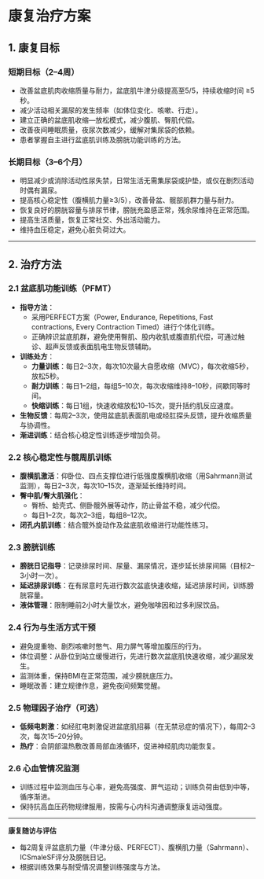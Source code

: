 # 康复治疗方案

## 1. 康复目标

### 短期目标（2–4周）
- 改善盆底肌肉收缩质量与耐力，盆底肌牛津分级提高至5/5，持续收缩时间 ≥5秒。
- 减少活动相关漏尿的发生频率（如体位变化、咳嗽、行走）。
- 建立正确的盆底肌收缩—放松模式，减少腹肌、臀肌代偿。
- 改善夜间睡眠质量，夜尿次数减少，缓解对集尿袋的依赖。
- 患者掌握自主进行盆底肌训练及膀胱功能训练的方法。

### 长期目标（3–6个月）
- 明显减少或消除活动性尿失禁，日常生活无需集尿袋或护垫，或仅在剧烈活动时偶有漏尿。
- 提高核心稳定性（腹横肌力量≥3/5），改善骨盆、髋部肌群力量与耐力。
- 恢复良好的膀胱容量与排尿节律，膀胱充盈感正常，残余尿维持在正常范围。
- 提高生活质量，恢复正常社交、外出活动能力。
- 维持血压稳定，避免心脏负荷过大。

---

## 2. 治疗方法

### 2.1 盆底肌功能训练（PFMT）
- **指导方法**：
  - 采用PERFECT方案（Power, Endurance, Repetitions, Fast contractions, Every Contraction Timed）进行个体化训练。
  - 正确辨识盆底肌群，避免使用臀肌、股内收肌或腹直肌代偿，可通过触诊、超声反馈或表面肌电生物反馈辅助。
- **训练处方**：
  - **力量训练**：每日2–3次，每次10次最大自愿收缩（MVC），每次收缩5秒，放松5秒。
  - **耐力训练**：每日1–2组，每组5–10次，每次收缩维持8–10秒，间歇同等时间。
  - **快缩训练**：每日1组，快速收缩放松10–15次，提升括约肌反应速度。
- **生物反馈**：每周2–3次，使用盆底肌表面肌电或经肛探头反馈，提升收缩质量与协调性。
- **渐进训练**：结合核心稳定性训练逐步增加负荷。

### 2.2 核心稳定性与髋周肌训练
- **腹横肌激活**：仰卧位、四点支撑位进行低强度腹横肌收缩（用Sahrmann测试监测），每日2–3次，每次10–15次，逐渐延长维持时间。
- **臀中肌/臀大肌强化**：
  - 臀桥、蛤壳式、侧卧髋外展等动作，防止骨盆不稳，减少代偿。
  - 每日1–2次，每次2–3组，每组8–12次。
- **闭孔内肌训练**：结合髋外旋动作及盆底肌收缩进行功能性练习。

### 2.3 膀胱训练
- **膀胱日记指导**：记录排尿时间、尿量、漏尿情况，逐步延长排尿间隔（目标2–3小时一次）。
- **延迟排尿训练**：在有尿意时先进行数次盆底快速收缩，延迟排尿时间，训练膀胱容量。
- **液体管理**：限制睡前2小时大量饮水，避免咖啡因和过多利尿饮品。

### 2.4 行为与生活方式干预
- 避免提重物、剧烈咳嗽时憋气、用力屏气等增加腹压的行为。
- 体位调整：从卧位到站立缓慢进行，先进行数次盆底肌快速收缩，减少漏尿发生。
- 监测体重，保持BMI在正常范围，减少膀胱底压力。
- 睡眠改善：建立规律作息，避免夜间频繁觉醒。

### 2.5 物理因子治疗（可选）
- **低频电刺激**：如经肛电刺激促进盆底肌招募（在无禁忌症的情况下），每周2–3次，每次15–20分钟。
- **热疗**：会阴部温热敷改善局部血液循环，促进神经肌肉功能恢复。

### 2.6 心血管情况监测
- 训练过程中监测血压与心率，避免高强度、屏气运动；训练负荷由低到中等，循序渐进。
- 保持抗高血压药物规律服用，按需与心内科沟通调整康复运动强度。

---

**康复随访与评估**  
- 每2周复评盆底肌力量（牛津分级、PERFECT）、腹横肌力量（Sahrmann）、ICSmaleSF评分及膀胱日记。
- 根据训练效果与耐受情况调整训练强度与方法。
